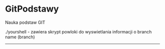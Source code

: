 # GitPodstawy
Nauka podstaw GIT

./yourshell - zawiera skrypt powloki do wyswietlania informacji o branch name (branch)

-----

